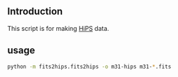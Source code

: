 ## Introduction
This script is for making [HiPS](https://aladin.u-strasbg.fr/hips/hipsdoc.pdf) data.

## usage
```sh
python -m fits2hips.fits2hips -o m31-hips m31-*.fits
```